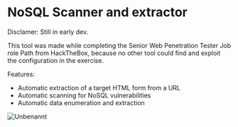 # NoSQL Scanner and extractor

Disclamer: Still in early dev.

This tool was made while completing the Senior Web Penetration Tester Job role Path from HackTheBox, because no other tool could find and exploit the configuration in the exercise.

Features:
- Automatic extraction of a target HTML form from a URL
- Automatic scanning for NoSQL vulnerabilities
- Automatic data enumeration and extraction

![Unbenannt](https://github.com/user-attachments/assets/cab28994-32cc-4f13-99b2-d84987359054)

